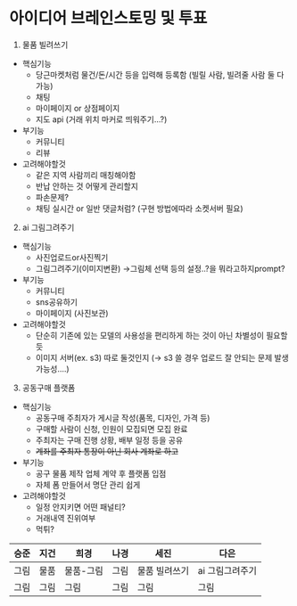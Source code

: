 # 아이디어 브레인스토밍 및 투표

1. 물품 빌려쓰기
- 핵심기능
    - 당근마켓처럼 물건/돈/시간 등을 입력해 등록함 (빌릴 사람, 빌려줄 사람 둘 다 가능)
    - 채팅
    - 마이페이지 or 상점페이지
    - 지도 api (거래 위치 마커로 띄워주기…?)
- 부기능
    - 커뮤니티
    - 리뷰
- 고려해야할것
    - 같은 지역 사람끼리 매칭해야함
    - 반납 안하는 것 어떻게 관리할지
    - 파손문제?
    - 채팅 실시간 or 일반 댓글처럼? (구현 방법에따라 소켓서버 필요)
2. ai 그림그려주기
- 핵심기능
    - 사진업로드or사진찍기
    - 그림그려주기(이미지변환) →그림체 선택 등의 설정..?을 뭐라고하지prompt?
- 부기능
    - 커뮤니티
    - sns공유하기
    - 마이페이지 (사진보관)
- 고려해야할것
    - 단순히 기존에 있는 모델의 사용성을 편리하게 하는 것이 아닌 차별성이 필요할 듯
    - 이미지 서버(ex. s3) 따로 둘것인지 (→ s3 쓸 경우 업로드 잘 안되는 문제 발생 가능성….)
3. 공동구매 플랫폼
- 핵심기능
    - 공동구매 주최자가 게시글 작성(품목, 디자인, 가격 등)
    - 구매할 사람이 신청, 인원이 모집되면 모집 완료
    - 주최자는 구매 진행 상황, 배부 일정 등을 공유
    - ~~계좌를 주최자 통장이 아닌 회사 계좌로 하고~~
- 부기능
    - 공구 물품 제작 업체 계약 후 플랫폼 입점
    - 자체 폼 만들어서 명단 관리 쉽게
- 고려해야할것
    - 일정 안지키면 어떤 패널티?
    - 거래내역 진위여부
    - 먹튀?

| 승준 | 지건 | 희경 | 나경 | 세진 | 다은 |
| --- | --- | --- | --- | --- | --- |
| 그림 | 물품 | 물품-그림 | 그림 | 물품 빌려쓰기 | ai 그림그려주기 |
| 그림 | 그림 | 그림 | 그림 | 그림 | 그림 |
